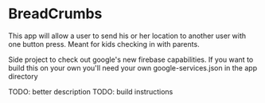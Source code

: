 # BreadCrumbs

This app will allow a user to send his or her location to another user with one button press. Meant for kids checking in with parents.

Side project to check out google's new firebase capabilities. If you want to build this on your own you'll need your own google-services.json in the app directory

TODO: better description
TODO: build instructions
